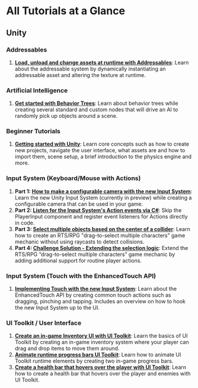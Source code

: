 # All Tutorials at a Glance

## Unity

### Addressables
1. **[Load, unload and change assets at runtime with Addressables](./tutorials/Unity/dynamically-load-with-addressables)**: Learn about the addressable system by dynamically instantiating an addressable asset and altering the texture at runtime.

### Artificial Intelligence
1. **[Get started with Behavior Trees](./Unity/Get-started-with-behavior-trees)**: Learn about behavior trees while creating several standard and custom nodes that will drive an AI to randomly pick up objects around a scene.

### Beginner Tutorials
1. **[Getting started with Unity](./Unity/Getting-started-with-Unity)**: Learn core concepts such as how to create new projects, navigate the user interface, what assets are and how to import them, scene setup, a brief introduction to the physics engine and more.

### Input System (Keyboard/Mouse with Actions)
1. **Part 1: [How to make a configurable camera with the new Input System](./Unity/How-to-make-a-configurable-camera-with-the-new-Input-System/)**: Learn the new Unity Input System (currently in preview) while creating a configurable camera that can be used in your game. 
2. **Part 2: [Listen for the Input System's Action events via C#](./Unity/Listen-for-Input-System-events-via-CSharp/)**: Skip the PlayerInput component and register event listeners for Actions directly in code. 
3. **Part 3: [Select multiple objects based on the center of a collider](./Unity/Select-multiple-objects-based-on-center-of-collider/)**: Learn how to create an RTS/RPG "drag-to-select multiple characters" game mechanic without using raycasts to detect collisions.
4. **Part 4: [Challenge Solution - Extending the selection logic](./Unity/Challenge-review-extend-selection-logic/)**: Extend the RTS/RPG “drag-to-select multiple characters” game mechanic by adding additional support for routine player actions.

### Input System (Touch with the EnhancedTouch API)
1. **[Implementing Touch with the new Input System](./Unity/Implementing-touch-with-the-new-input-system/)**: Learn about the EnhancedTouch API by creating common touch actions such as dragging, pinching and tapping. Includes an overview on how to hook the new Input System up to the UI.

### UI Toolkit / User Interface
1. **[Create an in-game Inventory UI with UI Toolkit](./Unity/Create-an-Inventory-UI-with%20UI-Toolkit/)**: Learn the basics of UI Toolkit by creating an in-game inventory system where your player can drag and drop items to move them around.
2. **[Animate runtime progress bars UI Toolkit](./Unity/Animate-runtime-progress-bars-UI-Toolkit/)**: Learn how to animate UI Toolkit runtime elements by creating two in-game progress bars.
3. **[Create a health bar that hovers over the player with UI Toolkit](./Unity/Create-healthbar-ui-toolkit)**: Learn how to create a health bar that hovers over the player and enemies with UI Toolkit.
